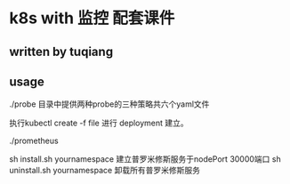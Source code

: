 # k8s with 监控 配套课件
## written by tuqiang

## usage

./probe 目录中提供两种probe的三种策略共六个yaml文件 

执行kubectl create -f file 进行 deployment 建立。

./prometheus 

sh install.sh yournamespace  建立普罗米修斯服务于nodePort 30000端口
sh uninstall.sh yournamespace 卸载所有普罗米修斯服务

